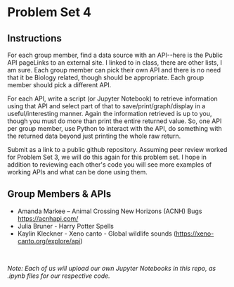 # Problem Set 4

## Instructions 

For each group member, find a data source with an API--here is the Public API pageLinks to an external site. I linked to in class, there are other lists, I am sure. Each group member can pick their own API and there is no need that it be Biology related, though should be appropriate. Each group member should pick a different API.

For each API, write a script (or Jupyter Notebook) to retrieve information using that API and select part of that to save/print/graph/display in a useful/interesting manner. Again the information retrieved is up to you, though you must do more than print the entire returned value. So, one API per group member, use Python to interact with the API, do something with the returned data beyond just printing the whole raw return.

Submit as a link to a public github repository. Assuming peer review worked for Problem Set 3, we will do this again for this problem set. I hope in addition to reviewing each other's code you will see more examples of working APIs and what can be done using them.

## Group Members & APIs
- Amanda Markee – Animal Crossing New Horizons (ACNH) Bugs https://acnhapi.com/
- Julia Bruner - Harry Potter Spells
- Kaylin Kleckner - Xeno canto - Global wildlife sounds (https://xeno-canto.org/explore/api)

</br>

_Note: Each of us will upload our own Jupyter Notebooks in this repo, as .ipynb files for our respective code._
